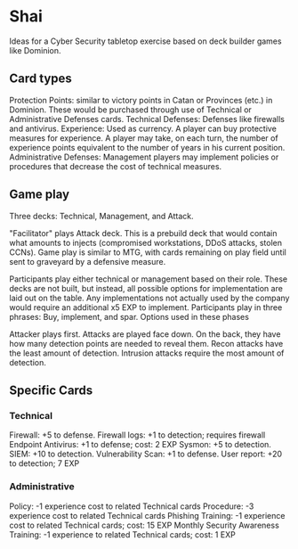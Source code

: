 # Shai

Ideas for a Cyber Security tabletop exercise based on deck builder games like Dominion.

## Card types

Protection Points: similar to victory points in Catan or Provinces (etc.) in Dominion.  These would be purchased through use of Technical or Administrative Defenses cards.
Technical Defenses: Defenses like firewalls and antivirus.
Experience: Used as currency.  A player can buy protective measures for experience.  A player may take, on each turn, the number of experience points equivalent to the number of years in his current position.
Administrative Defenses: Management players may implement policies or procedures that decrease the cost of technical measures.

## Game play

Three decks: Technical, Management, and Attack.  

"Facilitator" plays Attack deck. This is a prebuild deck that would contain what amounts to injects (compromised workstations, DDoS attacks, stolen CCNs).  Game play is similar to MTG, with cards remaining on play field until sent to graveyard by a defensive measure.

Participants play either technical or management based on their role.  These decks are not built, but instead, all possible options for implementation are laid out on the table.  Any implementations not actually used by the company would require an additional x5 EXP to implement.  Participants play in three phrases: Buy, implement, and spar.  Options used in these phases 

Attacker plays first.  Attacks are played face down.  On the back, they have how many detection points are needed to reveal them.  Recon attacks have the least amount of detection.  Intrusion attacks require the most amount of detection.

## Specific Cards

### Technical

Firewall: +5 to defense.
Firewall logs: +1 to detection; requires firewall
Endpoint Antivirus: +1 to defense; cost: 2 EXP
Sysmon: +5 to detection.
SIEM: +10 to detection.
Vulnerability Scan: +1 to defense.
User report: +20 to detection; 7 EXP

### Administrative

Policy: -1 experience cost to related Technical cards
Procedure: -3 experience cost to related Technical cards
Phishing Training: -1 experience cost to related Technical cards; cost: 15 EXP
Monthly Security Awareness Training: -1 experience to related Technical cards; cost: 1 EXP

